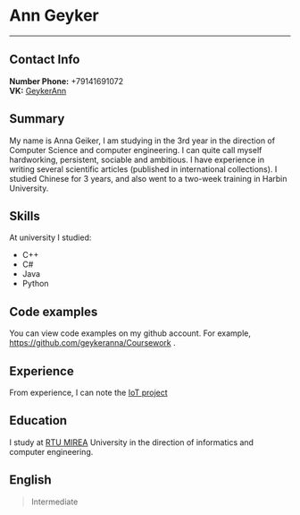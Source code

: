 # Ann Geyker
***
## Contact Info
**Number Phone:** +79141691072  
**VK:** [GeykerAnn](https://vk.com/geykerann)

## Summary
My name is Anna Geiker, I am studying in the 3rd year in the direction of Computer Science and computer engineering. I can quite call myself hardworking, persistent, sociable and ambitious. I have experience in writing several scientific articles (published in international
collections). I studied Chinese for 3 years, and also went to a two-week training in Harbin University.

## Skills
At university I studied:
* C++
* C#
* Java
* Python

## Code examples
You can view code examples on my github account. For example, https://github.com/geykeranna/Coursework .

## Experience
From experience, I can note the [IoT project](https://github.com/geykeranna/IoT-Project)

## Education
I study at [RTU MIREA](https://www.mirea.ru/) University in the direction of informatics and computer engineering.

## English
> Intermediate  
